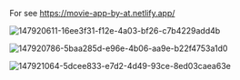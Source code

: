 For see https://movie-app-by-at.netlify.app/


![147920611-16ee3f31-f12e-4a03-bf26-c7b4229add4b](https://user-images.githubusercontent.com/87023339/151359611-e2a99041-7a86-4679-ad98-0454e858e5d4.png)

![147920786-5baa285d-e96e-4b06-aa9e-b22f4753a1d0](https://user-images.githubusercontent.com/87023339/151359715-13c82d7a-69d0-4163-9a6b-c40012b633c8.png)

![147921064-5dcee833-e7d2-4d49-93ce-8ed03caea63e](https://user-images.githubusercontent.com/87023339/151359769-327cc9ee-7899-4c53-82a6-10c64951d030.png)

